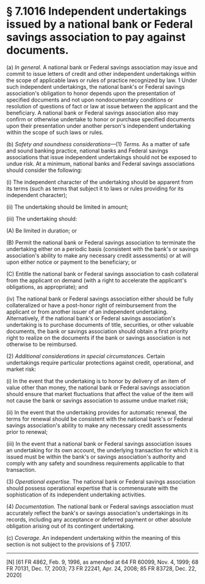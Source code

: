 # § 7.1016   Independent undertakings issued by a national bank or Federal savings association to pay against documents.

(a) *In general.* A national bank or Federal savings association may issue and commit to issue letters of credit and other independent undertakings within the scope of applicable laws or rules of practice recognized by law.
1 Under such independent undertakings, the national bank's or Federal savings association's obligation to honor depends upon the presentation of specified documents and not upon nondocumentary conditions or resolution of questions of fact or law at issue between the applicant and the beneficiary. A national bank or Federal savings association also may confirm or otherwise undertake to honor or purchase specified documents upon their presentation under another person's independent undertaking within the scope of such laws or rules.


(b) *Safety and soundness considerations*—(1) *Terms.* As a matter of safe and sound banking practice, national banks and Federal savings associations that issue independent undertakings should not be exposed to undue risk. At a minimum, national banks and Federal savings associations should consider the following:


(i) The independent character of the undertaking should be apparent from its terms (such as terms that subject it to laws or rules providing for its independent character); 


(ii) The undertaking should be limited in amount; 


(iii) The undertaking should: 


(A) Be limited in duration; or 


(B) Permit the national bank or Federal savings association to terminate the undertaking either on a periodic basis (consistent with the bank's or savings association's ability to make any necessary credit assessments) or at will upon either notice or payment to the beneficiary; or 


(C) Entitle the national bank or Federal savings association to cash collateral from the applicant on demand (with a right to accelerate the applicant's obligations, as appropriate); and


(iv) The national bank or Federal savings association either should be fully collateralized or have a post-honor right of reimbursement from the applicant or from another issuer of an independent undertaking. Alternatively, if the national bank's or Federal savings association's undertaking is to purchase documents of title, securities, or other valuable documents, the bank or savings association should obtain a first priority right to realize on the documents if the bank or savings association is not otherwise to be reimbursed.


(2) *Additional considerations in special circumstances.* Certain undertakings require particular protections against credit, operational, and market risk: 


(i) In the event that the undertaking is to honor by delivery of an item of value other than money, the national bank or Federal savings association should ensure that market fluctuations that affect the value of the item will not cause the bank or savings association to assume undue market risk;


(ii) In the event that the undertaking provides for automatic renewal, the terms for renewal should be consistent with the national bank's or Federal savings association's ability to make any necessary credit assessments prior to renewal;


(iii) In the event that a national bank or Federal savings association issues an undertaking for its own account, the underlying transaction for which it is issued must be within the bank's or savings association's authority and comply with any safety and soundness requirements applicable to that transaction. 


(3) *Operational expertise.* The national bank or Federal savings association should possess operational expertise that is commensurate with the sophistication of its independent undertaking activities. 


(4) *Documentation.* The national bank or Federal savings association must accurately reflect the bank's or savings association's undertakings in its records, including any acceptance or deferred payment or other absolute obligation arising out of its contingent undertaking. 


(c) *Coverage.* An independent undertaking within the meaning of this section is not subject to the provisions of § 7.1017. 



---

[N] [61 FR 4862, Feb. 9, 1996, as amended at 64 FR 60099, Nov. 4, 1999; 68 FR 70131, Dec. 17, 2003; 73 FR 22241, Apr. 24, 2008; 85 FR 83728, Dec. 22, 2020]




